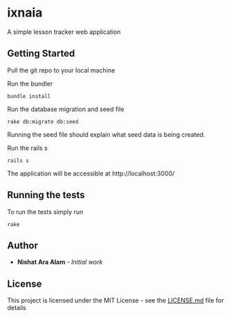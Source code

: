 # ixnaia
A simple lesson tracker web application

## Getting Started

Pull the git repo to your local machine

Run the bundler
```
bundle install
```

Run the database migration and seed file
```
rake db:migrate db:seed
```
Running the seed file should explain what seed data is being created.


Run the rails s
```
rails s
```

The application will be accessible at http://localhost:3000/


## Running the tests

To run the tests simply run 
```
rake
```

## Author

* **Nishat Ara Alam** - *Initial work*

## License

This project is licensed under the MIT License - see the [LICENSE.md](LICENSE.md) file for details
